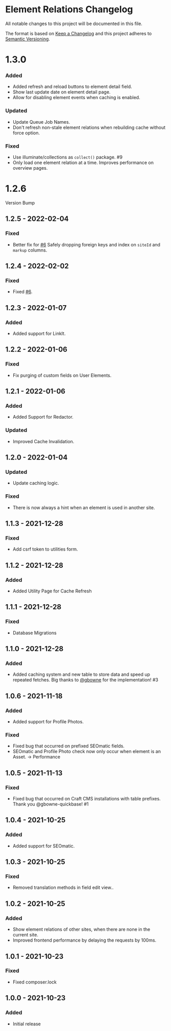 # Element Relations Changelog

All notable changes to this project will be documented in this file.

The format is based on [Keep a Changelog](http://keepachangelog.com/) and this project adheres to [Semantic Versioning](http://semver.org/).

# 1.3.0
### Added
- Added refresh and reload buttons to element detail field.
- Show last update date on element detail page.
- Allow for disabling element events when caching is enabled.

### Updated
- Update Queue Job Names.
- Don't refresh non-stale element relations when rebuilding cache without force option.

### Fixed
- Use illuminate/collections as `collect()` package. #9
- Only load one element relation at a time. Improves performance on overview pages.

# 1.2.6
Version Bump

## 1.2.5 - 2022-02-04
### Fixed
- Better fix for [#6](https://github.com/internetztube/craft-element-relations/issues/6) Safely dropping foreign keys and index on `siteId` and `markup` columns.

## 1.2.4 - 2022-02-02
### Fixed
- Fixed [#6](https://github.com/internetztube/craft-element-relations/issues/6).

## 1.2.3 - 2022-01-07
### Added
- Added support for LinkIt.

## 1.2.2 - 2022-01-06
### Fixed
- Fix purging of custom fields on User Elements.

## 1.2.1 - 2022-01-06
### Added
- Added Support for Redactor.

### Updated
- Improved Cache Invalidation.

## 1.2.0 - 2022-01-04
### Updated
- Update caching logic.

### Fixed
- There is now always a hint when an element is used in another site.

## 1.1.3 - 2021-12-28
### Fixed
- Add csrf token to utilities form.

## 1.1.2 - 2021-12-28
### Added
- Added Utility Page for Cache Refresh

## 1.1.1 - 2021-12-28
### Fixed
- Database Migrations

## 1.1.0 - 2021-12-28
### Added
- Added caching system and new table to store data and speed up repeated fetches. Big thanks to [@gbowne](https://github.com/gbowne-quickbase) for the implementation! #3

## 1.0.6 - 2021-11-18
### Added
- Added support for Profile Photos.

### Fixed
- Fixed bug that occurred on prefixed SEOmatic fields.
- SEOmatic and Profile Photo check now only occur when element is an Asset. -> Performance

## 1.0.5 - 2021-11-13
### Fixed
- Fixed bug that occurred on Craft CMS installations with table prefixes. Thank you @gbowne-quickbase! #1

## 1.0.4 - 2021-10-25
### Added
- Added support for SEOmatic.

## 1.0.3 - 2021-10-25
### Fixed
- Removed translation methods in field edit view..

## 1.0.2 - 2021-10-25
### Added
- Show element relations of other sites, when there are none in the current site.
- Improved frontend performance by delaying the requests by 100ms.

## 1.0.1 - 2021-10-23
### Fixed
- Fixed composer.lock

## 1.0.0 - 2021-10-23
### Added
- Initial release

